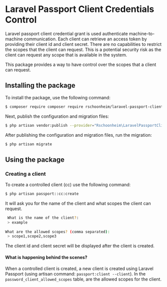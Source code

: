 # Laravel Passport Client Credentials Control

Laravel passport client credential grant is used authenticate machine-to-machine communication. Each client can retrieve
an access token by providing their client id and client secret. There are no capabilities to restrict the scopes that
the
client can request. This is a potential security risk as the client can request any scope that is available in the
system.

This package provides a way to have control over the scopes that a client can request.

## Installing the package

To install the package, use the following command:

```bash
$ composer require composer require rschoonheim/laravel-passport-client-credential-control
```

Next, publish the configuration and migration files:

```bash
$ php artisan vendor:publish --provider="Rschoonheim\LaravelPassportClientCredentialControl\LaravelPassportClientCredentialControlServiceProvider"
```

After publishing the configuration and migration files, run the migration:

```bash
$ php artisan migrate
```

## Using the package

### Creating a client

To create a controlled client (cc) use the following command:

```bash
$ php artisan passport::cc:create
```

It will ask you for the name of the client and what scopes the client can request.

```bash
 What is the name of the client?:
 > example
 
What are the allowed scopes? (comma separated):
 > scope1,scope2,scope3
```

The client id and client secret will be displayed after the client is created.

#### What is happening behind the scenes?

When a controlled client is created, a new client is created using Laravel Passport (using artisan command:
`passport:client --client`).
In the `password_client_allowed_scopes` table, are the allowed scopes for the client.

